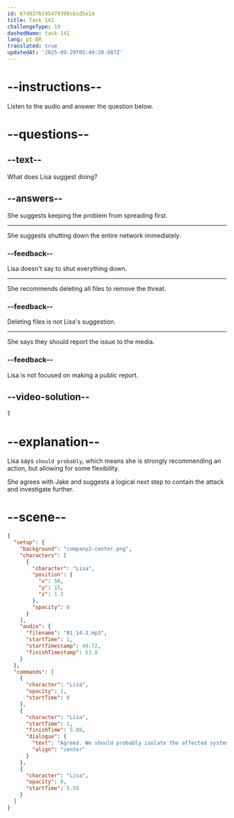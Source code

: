 ```yaml
---
id: 67d8376195479399c6cd5e14
title: Task 141
challengeType: 19
dashedName: task-141
lang: pt-BR
translated: true
updatedAt: '2025-09-29T05:49:20.987Z'
---
```


<!-- (audio) Lisa: Agreed. We should probably isolate the affected systems and run a full scan. -->

# --instructions--

Listen to the audio and answer the question below.

# --questions--

## --text--

What does Lisa suggest doing?

## --answers--

She suggests keeping the problem from spreading first.

---

She suggests shutting down the entire network immediately.

### --feedback--

Lisa doesn't say to shut everything down.

---

She recommends deleting all files to remove the threat.

### --feedback--

Deleting files is not Lisa's suggestion.

---

She says they should report the issue to the media.

### --feedback--

Lisa is not focused on making a public report.

## --video-solution--

1

# --explanation--

Lisa says `should probably`, which means she is strongly recommending an action, but allowing for some flexibility.  

She agrees with Jake and suggests a logical next step to contain the attack and investigate further. 

# --scene--

```json
{
  "setup": {
    "background": "company2-center.png",
    "characters": [
      {
        "character": "Lisa",
        "position": {
          "x": 50,
          "y": 15,
          "z": 1.2
        },
        "opacity": 0
      }
    ],
    "audio": {
      "filename": "B1_14-3.mp3",
      "startTime": 1,
      "startTimestamp": 49.72,
      "finishTimestamp": 53.8
    }
  },
  "commands": [
    {
      "character": "Lisa",
      "opacity": 1,
      "startTime": 0
    },
    {
      "character": "Lisa",
      "startTime": 1,
      "finishTime": 5.08,
      "dialogue": {
        "text": "Agreed. We should probably isolate the affected systems and run a full scan.",
        "align": "center"
      }
    },
    {
      "character": "Lisa",
      "opacity": 0,
      "startTime": 5.58
    }
  ]
}
```
